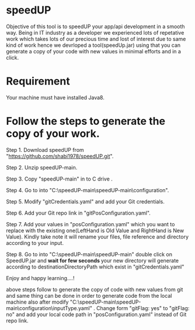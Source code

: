 # speedUP

Objective of this tool is to speedUP your app/api development in a smooth way. Being in IT industry as a developer we experienced lots of repetative work which takes lots of our precious time and lost of interest due to same kind of work hence we devrloped a tool(speedUp.jar) using that you can generate a copy of your code with new values in minimal efforts and in a click.

# Requirement

Your machine must have installed Java8.

# Follow the steps to generate the copy of your work.

Step 1. Download speedUP from "https://github.com/shabi1978/speedUP.git".

Step 2. Unzip speedUP-main.

Step 3. Copy "speedUP-main" in to C drive .

Step 4. Go to into "C:\speedUP-main\speedUP-main\configuration".

Step 5. Modify "gitCredentials.yaml" and add your Git credentials.

Step 6. Add your Git repo link in "gitPosConfiguration.yaml".

Step 7. Add your values in "posConfiguration.yaml" which you want to replace with the existing one(LeftHand is Old Value and RightHand is New Value). Kindly take note it will rename your files, file reference and directory according to your input.

Step 8. Go to into "C:\speedUP-main\speedUP-main" double click on SpeedUP.jar and  <b> wait for few seconds </b> your new directory will generate according to destinationDirectoryPath which exist in "gitCredentials.yaml"

Enjoy and happy learning....!

above steps follow to generate the copy of code with new values from git and same thing can be done in order to generate code from the local machine also after modify "C:\speedUP-main\speedUP-main\configuration\inputType.yaml" . Change form "gitFlag: yes" to "gitFlag: no" and add your local code path in "posConfiguration.yaml" instead of Git repo link.
